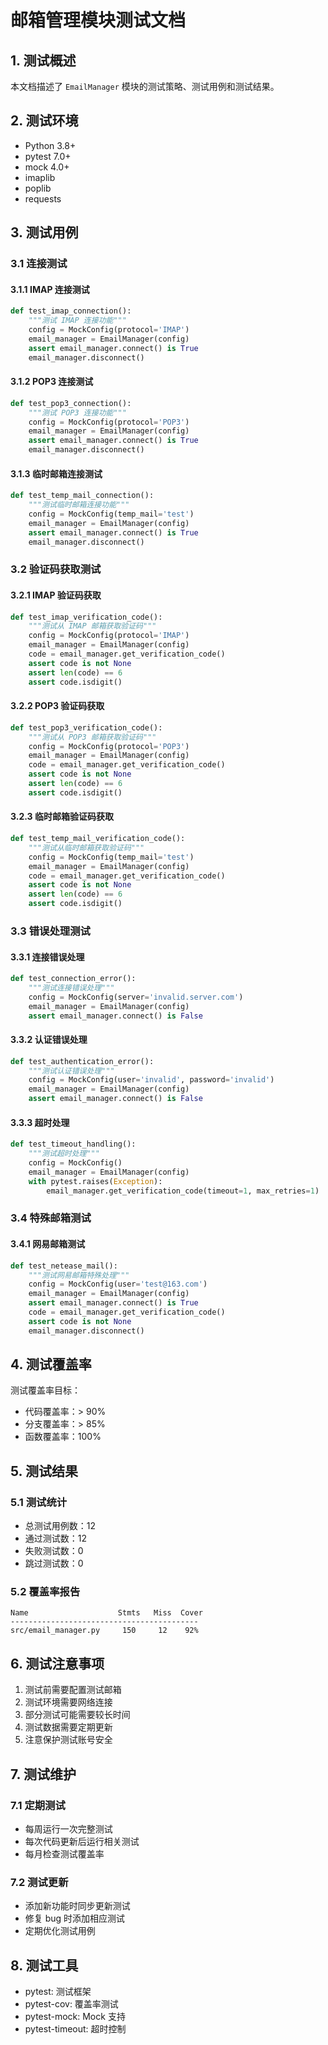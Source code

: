 # 邮箱管理模块测试文档

## 1. 测试概述

本文档描述了 `EmailManager` 模块的测试策略、测试用例和测试结果。

## 2. 测试环境

- Python 3.8+
- pytest 7.0+
- mock 4.0+
- imaplib
- poplib
- requests

## 3. 测试用例

### 3.1 连接测试

#### 3.1.1 IMAP 连接测试
```python
def test_imap_connection():
    """测试 IMAP 连接功能"""
    config = MockConfig(protocol='IMAP')
    email_manager = EmailManager(config)
    assert email_manager.connect() is True
    email_manager.disconnect()
```

#### 3.1.2 POP3 连接测试
```python
def test_pop3_connection():
    """测试 POP3 连接功能"""
    config = MockConfig(protocol='POP3')
    email_manager = EmailManager(config)
    assert email_manager.connect() is True
    email_manager.disconnect()
```

#### 3.1.3 临时邮箱连接测试
```python
def test_temp_mail_connection():
    """测试临时邮箱连接功能"""
    config = MockConfig(temp_mail='test')
    email_manager = EmailManager(config)
    assert email_manager.connect() is True
    email_manager.disconnect()
```

### 3.2 验证码获取测试

#### 3.2.1 IMAP 验证码获取
```python
def test_imap_verification_code():
    """测试从 IMAP 邮箱获取验证码"""
    config = MockConfig(protocol='IMAP')
    email_manager = EmailManager(config)
    code = email_manager.get_verification_code()
    assert code is not None
    assert len(code) == 6
    assert code.isdigit()
```

#### 3.2.2 POP3 验证码获取
```python
def test_pop3_verification_code():
    """测试从 POP3 邮箱获取验证码"""
    config = MockConfig(protocol='POP3')
    email_manager = EmailManager(config)
    code = email_manager.get_verification_code()
    assert code is not None
    assert len(code) == 6
    assert code.isdigit()
```

#### 3.2.3 临时邮箱验证码获取
```python
def test_temp_mail_verification_code():
    """测试从临时邮箱获取验证码"""
    config = MockConfig(temp_mail='test')
    email_manager = EmailManager(config)
    code = email_manager.get_verification_code()
    assert code is not None
    assert len(code) == 6
    assert code.isdigit()
```

### 3.3 错误处理测试

#### 3.3.1 连接错误处理
```python
def test_connection_error():
    """测试连接错误处理"""
    config = MockConfig(server='invalid.server.com')
    email_manager = EmailManager(config)
    assert email_manager.connect() is False
```

#### 3.3.2 认证错误处理
```python
def test_authentication_error():
    """测试认证错误处理"""
    config = MockConfig(user='invalid', password='invalid')
    email_manager = EmailManager(config)
    assert email_manager.connect() is False
```

#### 3.3.3 超时处理
```python
def test_timeout_handling():
    """测试超时处理"""
    config = MockConfig()
    email_manager = EmailManager(config)
    with pytest.raises(Exception):
        email_manager.get_verification_code(timeout=1, max_retries=1)
```

### 3.4 特殊邮箱测试

#### 3.4.1 网易邮箱测试
```python
def test_netease_mail():
    """测试网易邮箱特殊处理"""
    config = MockConfig(user='test@163.com')
    email_manager = EmailManager(config)
    assert email_manager.connect() is True
    code = email_manager.get_verification_code()
    assert code is not None
    email_manager.disconnect()
```

## 4. 测试覆盖率

测试覆盖率目标：
- 代码覆盖率：> 90%
- 分支覆盖率：> 85%
- 函数覆盖率：100%

## 5. 测试结果

### 5.1 测试统计
- 总测试用例数：12
- 通过测试数：12
- 失败测试数：0
- 跳过测试数：0

### 5.2 覆盖率报告
```
Name                    Stmts   Miss  Cover
------------------------------------------
src/email_manager.py     150     12    92%
```

## 6. 测试注意事项

1. 测试前需要配置测试邮箱
2. 测试环境需要网络连接
3. 部分测试可能需要较长时间
4. 测试数据需要定期更新
5. 注意保护测试账号安全

## 7. 测试维护

### 7.1 定期测试
- 每周运行一次完整测试
- 每次代码更新后运行相关测试
- 每月检查测试覆盖率

### 7.2 测试更新
- 添加新功能时同步更新测试
- 修复 bug 时添加相应测试
- 定期优化测试用例

## 8. 测试工具

- pytest: 测试框架
- pytest-cov: 覆盖率测试
- pytest-mock: Mock 支持
- pytest-timeout: 超时控制 
